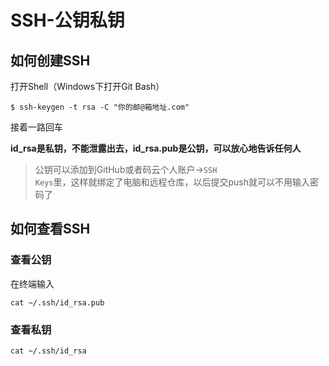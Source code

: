 # SSH-公钥私钥

## 如何创建SSH
打开Shell（Windows下打开Git Bash）

    $ ssh-keygen -t rsa -C "你的邮@箱地址.com"

接着一路回车  

**id_rsa是私钥，不能泄露出去，id_rsa.pub是公钥，可以放心地告诉任何人**

>公钥可以添加到GitHub或者码云个人账户-><code>SSH Keys</code>里，这样就绑定了电脑和远程仓库，以后提交push就可以不用输入密码了

## 如何查看SSH

### 查看公钥
在终端输入

    cat ~/.ssh/id_rsa.pub

### 查看私钥

    cat ~/.ssh/id_rsa